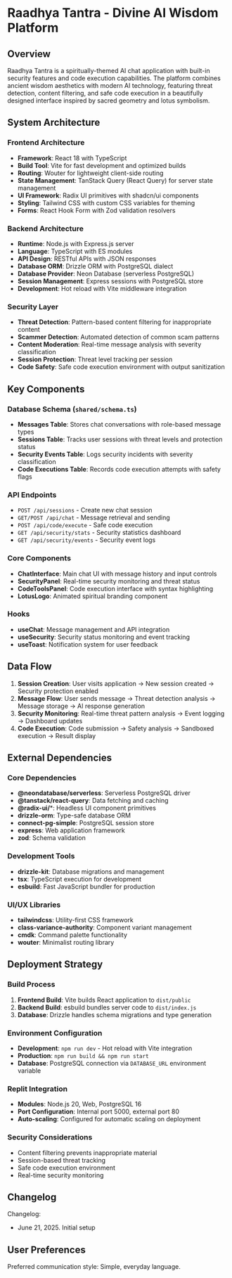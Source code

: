 # Raadhya Tantra - Divine AI Wisdom Platform

## Overview

Raadhya Tantra is a spiritually-themed AI chat application with built-in security features and code execution capabilities. The platform combines ancient wisdom aesthetics with modern AI technology, featuring threat detection, content filtering, and safe code execution in a beautifully designed interface inspired by sacred geometry and lotus symbolism.

## System Architecture

### Frontend Architecture
- **Framework**: React 18 with TypeScript
- **Build Tool**: Vite for fast development and optimized builds
- **Routing**: Wouter for lightweight client-side routing
- **State Management**: TanStack Query (React Query) for server state management
- **UI Framework**: Radix UI primitives with shadcn/ui components
- **Styling**: Tailwind CSS with custom CSS variables for theming
- **Forms**: React Hook Form with Zod validation resolvers

### Backend Architecture
- **Runtime**: Node.js with Express.js server
- **Language**: TypeScript with ES modules
- **API Design**: RESTful APIs with JSON responses
- **Database ORM**: Drizzle ORM with PostgreSQL dialect
- **Database Provider**: Neon Database (serverless PostgreSQL)
- **Session Management**: Express sessions with PostgreSQL store
- **Development**: Hot reload with Vite middleware integration

### Security Layer
- **Threat Detection**: Pattern-based content filtering for inappropriate content
- **Scammer Detection**: Automated detection of common scam patterns
- **Content Moderation**: Real-time message analysis with severity classification
- **Session Protection**: Threat level tracking per session
- **Code Safety**: Safe code execution environment with output sanitization

## Key Components

### Database Schema (`shared/schema.ts`)
- **Messages Table**: Stores chat conversations with role-based message types
- **Sessions Table**: Tracks user sessions with threat levels and protection status
- **Security Events Table**: Logs security incidents with severity classification
- **Code Executions Table**: Records code execution attempts with safety flags

### API Endpoints
- `POST /api/sessions` - Create new chat session
- `GET/POST /api/chat` - Message retrieval and sending
- `POST /api/code/execute` - Safe code execution
- `GET /api/security/stats` - Security statistics dashboard
- `GET /api/security/events` - Security event logs

### Core Components
- **ChatInterface**: Main chat UI with message history and input controls
- **SecurityPanel**: Real-time security monitoring and threat status
- **CodeToolsPanel**: Code execution interface with syntax highlighting
- **LotusLogo**: Animated spiritual branding component

### Hooks
- **useChat**: Message management and API integration
- **useSecurity**: Security status monitoring and event tracking
- **useToast**: Notification system for user feedback

## Data Flow

1. **Session Creation**: User visits application → New session created → Security protection enabled
2. **Message Flow**: User sends message → Threat detection analysis → Message storage → AI response generation
3. **Security Monitoring**: Real-time threat pattern analysis → Event logging → Dashboard updates
4. **Code Execution**: Code submission → Safety analysis → Sandboxed execution → Result display

## External Dependencies

### Core Dependencies
- **@neondatabase/serverless**: Serverless PostgreSQL driver
- **@tanstack/react-query**: Data fetching and caching
- **@radix-ui/***: Headless UI component primitives
- **drizzle-orm**: Type-safe database ORM
- **connect-pg-simple**: PostgreSQL session store
- **express**: Web application framework
- **zod**: Schema validation

### Development Tools
- **drizzle-kit**: Database migrations and management
- **tsx**: TypeScript execution for development
- **esbuild**: Fast JavaScript bundler for production

### UI/UX Libraries
- **tailwindcss**: Utility-first CSS framework
- **class-variance-authority**: Component variant management
- **cmdk**: Command palette functionality
- **wouter**: Minimalist routing library

## Deployment Strategy

### Build Process
1. **Frontend Build**: Vite builds React application to `dist/public`
2. **Backend Build**: esbuild bundles server code to `dist/index.js`
3. **Database**: Drizzle handles schema migrations and type generation

### Environment Configuration
- **Development**: `npm run dev` - Hot reload with Vite integration
- **Production**: `npm run build && npm run start`
- **Database**: PostgreSQL connection via `DATABASE_URL` environment variable

### Replit Integration
- **Modules**: Node.js 20, Web, PostgreSQL 16
- **Port Configuration**: Internal port 5000, external port 80
- **Auto-scaling**: Configured for automatic scaling on deployment

### Security Considerations
- Content filtering prevents inappropriate material
- Session-based threat tracking
- Safe code execution environment
- Real-time security monitoring

## Changelog

Changelog:
- June 21, 2025. Initial setup

## User Preferences

Preferred communication style: Simple, everyday language.
